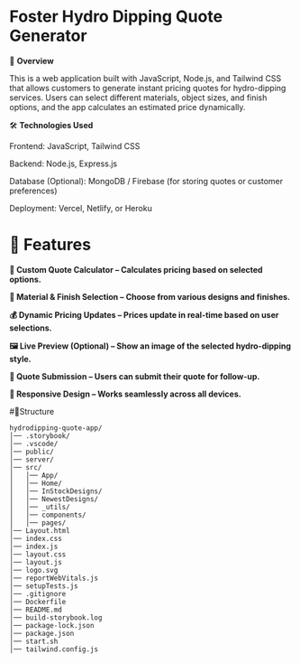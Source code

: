  # Foster Hydro Dipping Quote Generator

📌 **Overview**

This is a web application built with JavaScript, Node.js, and Tailwind CSS that allows customers to generate instant pricing quotes for hydro-dipping services. Users can select different materials, object sizes, and finish options, and the app calculates an estimated price dynamically.

🛠 **Technologies Used**

Frontend: JavaScript, Tailwind CSS

Backend: Node.js, Express.js

Database (Optional): MongoDB / Firebase (for storing quotes or customer preferences)

Deployment: Vercel, Netlify, or Heroku

# 🚀 Features

**📏 Custom Quote Calculator – Calculates pricing based on selected options.**

**🎨 Material & Finish Selection – Choose from various designs and finishes.**

**💰 Dynamic Pricing Updates – Prices update in real-time based on user selections.**

**🖼️ Live Preview (Optional) – Show an image of the selected hydro-dipping style.**

**📧 Quote Submission – Users can submit their quote for follow-up.**

**📜 Responsive Design – Works seamlessly across all devices.**

#📜Structure
```
hydrodipping-quote-app/
│── .storybook/
│── .vscode/
│── public/
│── server/
│── src/
│   │── App/
│   │── Home/
│   │── InStockDesigns/
│   │── NewestDesigns/
│   │── _utils/
│   │── components/
│   │── pages/
│── Layout.html
│── index.css
│── index.js
│── layout.css
│── layout.js
│── logo.svg
│── reportWebVitals.js
│── setupTests.js
│── .gitignore
│── Dockerfile
│── README.md
│── build-storybook.log
│── package-lock.json
│── package.json
│── start.sh
│── tailwind.config.js
```

